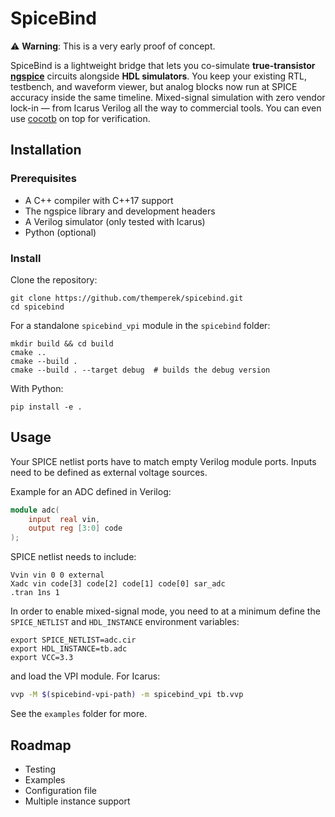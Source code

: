 # SpiceBind

⚠️ **Warning**: This is a very early proof of concept.

SpiceBind is a lightweight bridge that lets you co-simulate **true-transistor [ngspice](https://ngspice.sourceforge.io/)** circuits
alongside **HDL simulators**.
You keep your existing RTL, testbench, and waveform viewer, but analog blocks now run at SPICE accuracy inside the same timeline.
Mixed-signal simulation with zero vendor lock-in — from Icarus Verilog all the way to commercial tools.
You can even use [cocotb](https://www.cocotb.org/) on top for verification.

## Installation

### Prerequisites

- A C++ compiler with C++17 support
- The ngspice library and development headers
- A Verilog simulator (only tested with Icarus)
- Python (optional)

### Install

Clone the repository:
```
git clone https://github.com/themperek/spicebind.git
cd spicebind
```

For a standalone `spicebind_vpi` module in the `spicebind` folder:
```
mkdir build && cd build
cmake ..
cmake --build .
cmake --build . --target debug  # builds the debug version
```

With Python:
```
pip install -e .
```

## Usage

Your SPICE netlist ports have to match empty Verilog module ports.
Inputs need to be defined as external voltage sources.

Example for an ADC defined in Verilog:
```verilog
module adc(
    input  real vin,
    output reg [3:0] code
);
```

SPICE netlist needs to include:
```
Vvin vin 0 0 external
Xadc vin code[3] code[2] code[1] code[0] sar_adc
.tran 1ns 1
```

In order to enable mixed-signal mode, you need to at a minimum define the
`SPICE_NETLIST` and `HDL_INSTANCE` environment variables:
```
export SPICE_NETLIST=adc.cir
export HDL_INSTANCE=tb.adc
export VCC=3.3
```

and load the VPI module. For Icarus:
```bash
vvp -M $(spicebind-vpi-path) -m spicebind_vpi tb.vvp
```

See the `examples` folder for more.

## Roadmap

- Testing
- Examples
- Configuration file
- Multiple instance support

